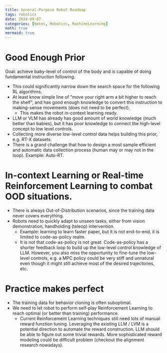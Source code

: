 ```yaml
---
title: General-Purpose Robot Roadmap
tags: robotics
date: 2024-09-07
categories: [Notes, Robotics, MachineLearning]
math: true
mermaid: true
---
```


# Good Enough Prior

Goal: achieve baby-level of control of the body and is capable of doing fundamental instruction following.

- This could significantly narrow down the search space for the following RL algorithms.
- At least know simple line of "move your right arm a bit higher to reach the shelf", and has good enough knowledge to convert this instruction to making-sense movements (does not need to be perfect).
  - This makes the robot in-context learning ready.
- LLM or VLM has already has good amount of world knowledge (much better than babies), but it has poor knowledge to connect the high-level concept to low level controls.
- Collecting more diverse low-level control data helps building this prior, e.g. RT-X datasets.
- There is a grand challenge that how to design a most sample efficient and automatic data collection process (human may or may not in the loop). Example: Auto-RT.

# In-context Learning or Real-time Reinforcement Learning to combat OOD situations.

- There is always Out-of-Distribution scenarios, since the training data never covers everything.
- Robots need to quickly adapt to unseen tasks, either from vision demonstration, handholding (teleop) intervention.
  - Example: learning to learn faster paper, but it is not end-to-end, it is limited to code-as-policy realm.
  - It is not that code-as-policy is not great. Code-as-policy has a shorter feedback loop to build up the low-level control knowledge of LLM. However, you also miss the opportunity to fine-tune the low-level controls, e.g. a MPC policy could be very stiff and unnatural even though it might still achieve most of the desired trajectories, etc.

# Practice makes perfect

- The training data for behavior cloning is often suboptimal.
- We need to let robot to perform self-play Reinforcement Learning to reach optimal (or better than training) performance.
  - Current Reinforcement Learning techniques still need lots of manual reward function tuning. Leveraging the existing LLM / LVM is a potential direction to automate the reward construction. LLM should be able to figure out some trivial rewards. More sophisticated reward modeling could be difficult problem (checkout the alignment research nowadays).
